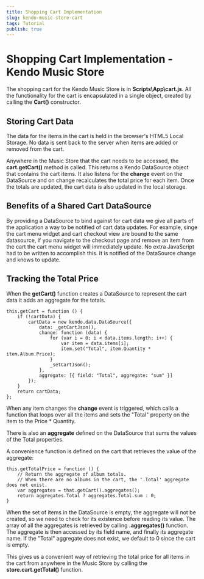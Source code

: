 ```yaml
---
title: Shopping Cart Implementation
slug: kendo-music-store-cart
tags: Tutorial
publish: true
---
```


# Shopping Cart Implementation - Kendo Music Store

The shopping cart for the Kendo Music Store is in **Scripts\App\cart.js**.
All the functionality for the cart is encapsulated in a single object, created by calling the **Cart()** constructor.

## Storing Cart Data

The data for the items in the cart is held in the browser's HTML5 Local Storage.
No data is sent back to the server when items are added or removed from the cart.

Anywhere in the Music Store that the cart needs to be accessed, the **cart.getCart()** method is called.
This returns a Kendo DataSource object that contains the cart items.
It also listens for the **change** event on the DataSource and on change recalculates the total price for each item.
Once the totals are updated, the cart data is also updated in the local storage.

## Benefits of a Shared Cart DataSource

By providing a DataSource to bind against for cart data we give all parts of the application a way to be notified
of cart data updates.
For example, singe the cart menu widget and cart checkout view are bound to the same datasource, if you navigate
to the checkout page and remove an item from the cart the cart menu widget will immediately update.
No extra JavaScript had to be written to accomplish this. It is notified of the DataSource change and knows to update.

## Tracking the Total Price

When the **getCart()** function creates a DataSource to represent the cart data it adds an aggregate for the totals.

    this.getCart = function () {
        if (!cartData) {
            cartData = new kendo.data.DataSource({
                data: _getCartJson(),
                change: function (data) {
                    for (var i = 0; i < data.items.length; i++) {
                        var item = data.items[i];
                        item.set("Total", item.Quantity * item.Album.Price);
                    }
                    _setCartJson();
                },
                aggregate: [{ field: "Total", aggregate: "sum" }]
            });
        }
        return cartData;
    };

When any item changes the **change** event is triggered, which calls a function that loops over all the items
and sets the "Total" property on the item to the Price * Quantity.

There is also an **aggregate** defined on the DataSource that sums the values of the Total properties.

A convenience function is defined on the cart that retrieves the value of the aggregate:


    this.getTotalPrice = function () {
        // Return the aggregate of album totals.
        // When there are no albums in the cart, the '.Total' aggregate does not exist.
        var aggregates = that.getCart().aggregates();
        return aggregates.Total ? aggregates.Total.sum : 0;
    }

When the set of items in the DataSource is empty, the aggregate will not be created,
so we need to check for its existence before reading its value.
The array of all the aggregates is retrieved by calling **.aggregates()** function.
The aggregate is then accessed by its field name, and finally its aggregate name.
If the "Total" aggregate does not exist, we default to 0 since the cart is empty.

This gives us a convenient way of retrieving the total price for all items in the cart from anywhere in the Music Store
by calling the **store.cart.getTotal()** function.
